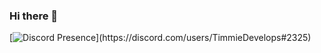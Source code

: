 ### Hi there 👋

<!--
**TimmieDevelops/TimmieDevelops** is a ✨ _special_ ✨ repository because its `README.md` (this file) appears on your GitHub profile.

Here are some ideas to get you started:

- 🔭 I’m currently working on Project Alo, TimFN, Project Tilted
- 🌱 I’m currently learning C++ C# Node.js Python
- 📫 How to reach me: Discord Here Tag TimmieDevelops#2325
-->

[![Discord Presence]([https://lanyard.cnrad.dev/api/TimmieDevelops#2325](https://lanyard.cnrad.dev/api/844680229506514974))](https://discord.com/users/TimmieDevelops#2325)
